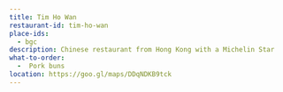 ```yaml
---
title: Tim Ho Wan
restaurant-id: tim-ho-wan 
place-ids:
  - bgc 
description: Chinese restaurant from Hong Kong with a Michelin Star
what-to-order:
  -  Pork buns
location: https://goo.gl/maps/DDqNDKB9tck
---
```

